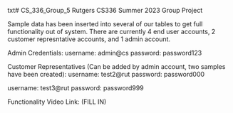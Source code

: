 txt# CS_336_Group_5
Rutgers CS336 Summer 2023 Group Project

Sample data has been inserted into several of our tables to get full functionality out of system. There are currently 4 end user accounts, 2 customer represntative accounts, and 1 admin account.

Admin Credentials: 
  username: admin@cs
  password: password123

Customer Representatives (Can be added by admin account, two samples have been created):
  username: test2@rut
  password: password000

  username: test3@rut
  password: password999

Functionality Video Link: (FILL IN)
